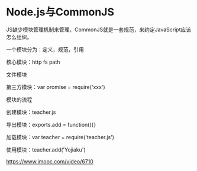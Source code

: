 # Node.js与CommonJS

JS缺少模块管理机制来管理，CommonJS就是一套规范，来约定JavaScript应该怎么组织。

一个模块分为：定义，规范，引用

核心模块：http fs path

文件模块

第三方模块：var promise = require\('xxx'\)

模块的流程

创建模块：teacher.js

导出模块：exports.add = function\(\){}

加载模块：var teacher = require\('teacher.js'\)

使用模块：teacher.add\('Yojiaku'\)



https://www.imooc.com/video/6710

